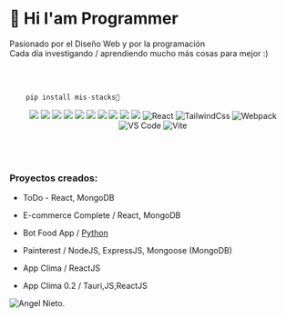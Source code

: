 # 👋 Hi I'am Programmer



<p>
    Pasionado por el Diseño Web y por la programación<br/>
    Cada día investigando / aprendiendo mucho más cosas para mejor :)
</p>
<br /><br />

``` python
    pip install mis-stacks📕
```

<div style="text-align:center;cursor:pointer;">
<img src="https://camo.githubusercontent.com/1b02e4740f3a223bb8693de433e0f0c34427c00db943e39e5d5d44d1a53c53b3/68747470733a2f2f696d672e736869656c64732e696f2f62616467652f617374726f2d2532333243323035322e7376673f7374796c653d666f722d7468652d6261646765266c6f676f3d617374726f266c6f676f436f6c6f723d7768697465" />

<img src="https://camo.githubusercontent.com/8e31ce4df532515ac9a1c0418c03b7793471ff9e282dfc28e6473b65334fbac9/68747470733a2f2f696d672e736869656c64732e696f2f62616467652f727573742d2532333030303030302e7376673f7374796c653d666f722d7468652d6261646765266c6f676f3d72757374266c6f676f436f6c6f723d7768697465" />
<img src="https://camo.githubusercontent.com/0a7c19abdfe9989f7986030d3da4ae8326f27e51db96fe6c1ec8d2d1952bb60d/68747470733a2f2f696d672e736869656c64732e696f2f62616467652f72656163745f6e61746976652d2532333230323332612e7376673f7374796c653d666f722d7468652d6261646765266c6f676f3d7265616374266c6f676f436f6c6f723d253233363144414642" />
<img src="https://camo.githubusercontent.com/bb64b34d04a01cfa79658e2704085740d88e209c21905d0f5b55ebc87a83aa3a/68747470733a2f2f696d672e736869656c64732e696f2f62616467652f507974686f6e2d4646443433423f7374796c653d666f722d7468652d6261646765266c6f676f3d707974686f6e266c6f676f436f6c6f723d626c7565" />

<img src="https://camo.githubusercontent.com/77a94341662845d3740986b84d8219c0fd4a0a9e4af8e5411c24cec0faee2129/68747470733a2f2f696d672e736869656c64732e696f2f62616467652f4a6176615363726970742d3332333333303f7374796c653d666f722d7468652d6261646765266c6f676f3d6a617661736372697074266c6f676f436f6c6f723d463744463145" />
<img src="https://camo.githubusercontent.com/4a09e2a2a46ff51d57bfe440ca3ff9ec4c2bf576bf5ab89fbd4044fcaf7e3086/68747470733a2f2f696d672e736869656c64732e696f2f62616467652f547970655363726970742d3030374143433f7374796c653d666f722d7468652d6261646765266c6f676f3d74797065736372697074266c6f676f436f6c6f723d7768697465" />
<img src="https://camo.githubusercontent.com/472c222e8f240a48ae51cd9b082a1b857be809dcd851a25150890c2da50c13a5/68747470733a2f2f696d672e736869656c64732e696f2f62616467652f435353332d3135373242363f7374796c653d666f722d7468652d6261646765266c6f676f3d63737333266c6f676f436f6c6f723d7768697465" />
<img src="https://camo.githubusercontent.com/83faab0bb1e46778bd19965221cf6838693f3aa81cae9bbcc082c3d81b9a3d15/68747470733a2f2f696d672e736869656c64732e696f2f62616467652f53716c6974652d3030334235373f7374796c653d666f722d7468652d6261646765266c6f676f3d73716c697465266c6f676f436f6c6f723d7768697465" />
<img src="https://camo.githubusercontent.com/a07a8d56a46617a2281448edd7c3b1bcb9cb264b74ab4600c194c29977fd1352/68747470733a2f2f696d672e736869656c64732e696f2f62616467652f466c61736b2d3030303030303f7374796c653d666f722d7468652d6261646765266c6f676f3d666c61736b266c6f676f436f6c6f723d7768697465" />

<img src="https://camo.githubusercontent.com/b6c08869da57004f4e605da3b92bbe0f1a683ccc2c4dbe3fa195c3a98cf3e61c/68747470733a2f2f696d672e736869656c64732e696f2f62616467652f6e6578742532306a732d3030303030303f7374796c653d666f722d7468652d6261646765266c6f676f3d6e657874646f746a73266c6f676f436f6c6f723d7768697465" />


<img src="https://camo.githubusercontent.com/6d69932a8b50d918cef7bf17ee009dde389458945828bb7c91ef2174e9c76c03/68747470733a2f2f696d672e736869656c64732e696f2f62616467652f2d52656163742d2532333238324333343f7374796c653d666c61742d737175617265266c6f676f3d7265616374" alt="React" data-canonical-src="https://img.shields.io/badge/-React-%23282C34?style=flat-square&amp;logo=react" style="max-width: 100%;">

<img src="https://camo.githubusercontent.com/ee1be1dedb048744598b41c4337eddde8c03e8fcae968d82109e103cb5f1f094/68747470733a2f2f696d672e736869656c64732e696f2f62616467652f2d5461696c77696e644373732d2532333161323032633f7374796c653d666c61742d737175617265266c6f676f3d7461696c77696e642d637373" alt="TailwindCss" data-canonical-src="https://img.shields.io/badge/-TailwindCss-%231a202c?style=flat-square&amp;logo=tailwind-css" style="max-width: 100%;">

<img src="https://camo.githubusercontent.com/6be77b3f54611a814f0c096390a0c311090ca06064d50907afef6a88ab7b336c/68747470733a2f2f696d672e736869656c64732e696f2f62616467652f2d5765627061636b2d2532333243334134323f7374796c653d666c61742d737175617265266c6f676f3d7765627061636b" alt="Webpack" data-canonical-src="https://img.shields.io/badge/-Webpack-%232C3A42?style=flat-square&amp;logo=webpack" style="max-width: 100%;">
<img src="https://camo.githubusercontent.com/dae3c010f51320fdd641a8569f715acb02ba1e4f882ea816b904625e62a1d03c/68747470733a2f2f696d672e736869656c64732e696f2f62616467652f2d5653436f64652d2532333030374143433f7374796c653d666c61742d737175617265266c6f676f3d76697375616c2d73747564696f2d636f6465" alt="VS Code" data-canonical-src="https://img.shields.io/badge/-VSCode-%23007ACC?style=flat-square&amp;logo=visual-studio-code" style="max-width: 100%;">

<img src="https://camo.githubusercontent.com/4e18aecaaf37d8a46f8fb46a807d93ad14b15bf401438b90d91f4f6d45fb92bf/68747470733a2f2f696d672e736869656c64732e696f2f62616467652f2d566974652d2532333634364346463f7374796c653d666c61742d737175617265266c6f676f3d76697465266c6f676f436f6c6f723d666666666666" alt="Vite" data-canonical-src="https://img.shields.io/badge/-Vite-%23646CFF?style=flat-square&amp;logo=vite&amp;logoColor=ffffff" style="max-width: 100%;">
</div>

<br />
<br />
<br />

### Proyectos creados:

* ToDo  - React, MongoDB

* E-commerce Complete / React, MongoDB

* Bot Food App / <a href="pythonn.org">Python</a>

* Painterest / NodeJS, ExpressJS, Mongoose (MongoDB)

* App Clima / ReactJS

* App Clima 0.2 / Tauri,JS,ReactJS


![Angel Nieto.](https://github-readme-stats.vercel.app/api?username=Angel45003&show_icons=true)


